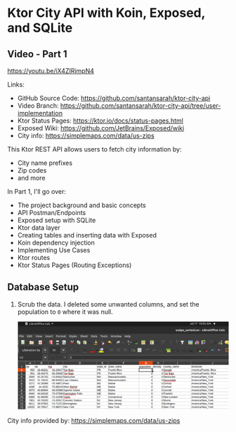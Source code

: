 # Ktor City API with Koin, Exposed, and SQLite

## Video - Part 1
https://youtu.be/iX4ZIRjmpN4

Links:
* GitHub Source Code: https://github.com/santansarah/ktor-city-api
* Video Branch: https://github.com/santansarah/ktor-city-api/tree/user-implementation
* Ktor Status Pages: https://ktor.io/docs/status-pages.html
* Exposed Wiki: https://github.com/JetBrains/Exposed/wiki
* City info: https://simplemaps.com/data/us-zips

This Ktor REST API allows users to fetch city information by:
* City name prefixes
* Zip codes
* and more

In Part 1, I'll go over:
* The project background and basic concepts
* API Postman/Endpoints
* Exposed setup with SQLite
* Ktor data layer
* Creating tables and inserting data with Exposed
* Koin dependency injection
* Implementing Use Cases
* Ktor routes
* Ktor Status Pages (Routing Exceptions)

## Database Setup

1. Scrub the data. I deleted some unwanted columns, and set the population to
   `0` where it was null.

   ![image](sorted_data.png)






















City info provided by: https://simplemaps.com/data/us-zips
